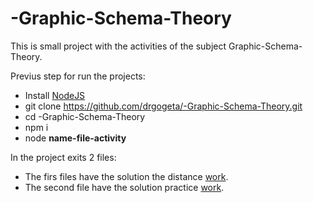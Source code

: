 # -Graphic-Schema-Theory

This is small project with the activities of the subject Graphic-Schema-Theory.

Previus step for run the projects:

* Install [NodeJS](https://nodejs.org/dist/v12.16.3/node-v12.16.3-x64.msi)
* git clone https://github.com/drgogeta/-Graphic-Schema-Theory.git
* cd -Graphic-Schema-Theory
* npm i
* node **name-file-activity**

In the project exits 2 files:

* The firs files have the solution the distance [work](https://github.com/drgogeta/-Graphic-Schema-Theory/blob/master/src/distance.js).
* The second file have the solution practice [work](https://github.com/drgogeta/-Graphic-Schema-Theory/blob/master/src/distance.js).
